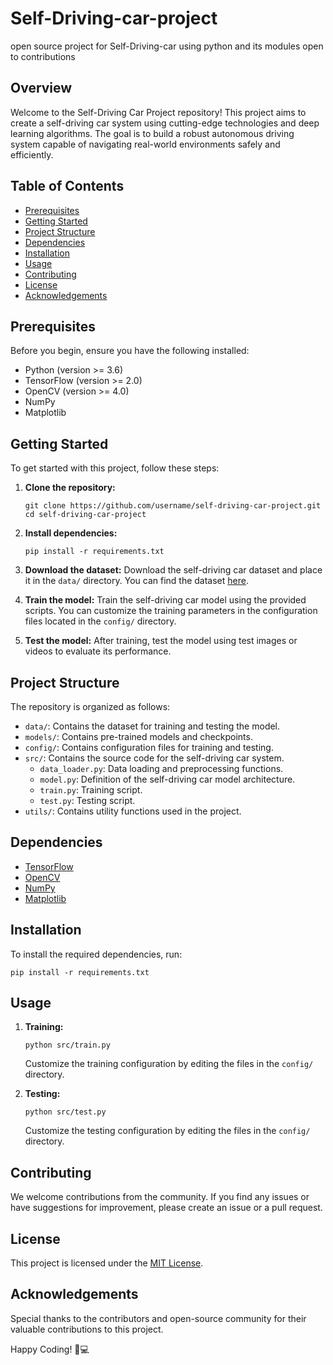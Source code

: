 # Self-Driving-car-project
open source project for Self-Driving-car  using python and its modules open to contributions



## Overview

Welcome to the Self-Driving Car Project repository! This project aims to create a self-driving car system using cutting-edge technologies and deep learning algorithms. The goal is to build a robust autonomous driving system capable of navigating real-world environments safely and efficiently.

## Table of Contents

- [Prerequisites](#prerequisites)
- [Getting Started](#getting-started)
- [Project Structure](#project-structure)
- [Dependencies](#dependencies)
- [Installation](#installation)
- [Usage](#usage)
- [Contributing](#contributing)
- [License](#license)
- [Acknowledgements](#acknowledgements)

## Prerequisites

Before you begin, ensure you have the following installed:

- Python (version >= 3.6)
- TensorFlow (version >= 2.0)
- OpenCV (version >= 4.0)
- NumPy
- Matplotlib

## Getting Started

To get started with this project, follow these steps:

1. **Clone the repository:**
   ```
   git clone https://github.com/username/self-driving-car-project.git
   cd self-driving-car-project
   ```

2. **Install dependencies:**
   ```
   pip install -r requirements.txt
   ```

3. **Download the dataset:**
   Download the self-driving car dataset and place it in the `data/` directory. You can find the dataset [here](link-to-dataset).

4. **Train the model:**
   Train the self-driving car model using the provided scripts. You can customize the training parameters in the configuration files located in the `config/` directory.

5. **Test the model:**
   After training, test the model using test images or videos to evaluate its performance.

## Project Structure

The repository is organized as follows:

- `data/`: Contains the dataset for training and testing the model.
- `models/`: Contains pre-trained models and checkpoints.
- `config/`: Contains configuration files for training and testing.
- `src/`: Contains the source code for the self-driving car system.
  - `data_loader.py`: Data loading and preprocessing functions.
  - `model.py`: Definition of the self-driving car model architecture.
  - `train.py`: Training script.
  - `test.py`: Testing script.
- `utils/`: Contains utility functions used in the project.

## Dependencies

- [TensorFlow](https://www.tensorflow.org/)
- [OpenCV](https://opencv.org/)
- [NumPy](https://numpy.org/)
- [Matplotlib](https://matplotlib.org/)

## Installation

To install the required dependencies, run:

```
pip install -r requirements.txt
```

## Usage

1. **Training:**

   ```
   python src/train.py
   ```

   Customize the training configuration by editing the files in the `config/` directory.

2. **Testing:**

   ```
   python src/test.py
   ```

   Customize the testing configuration by editing the files in the `config/` directory.

## Contributing

We welcome contributions from the community. If you find any issues or have suggestions for improvement, please create an issue or a pull request.

## License

This project is licensed under the [MIT License](LICENSE).

## Acknowledgements

Special thanks to the contributors and open-source community for their valuable contributions to this project.

Happy Coding! 🚗💻

